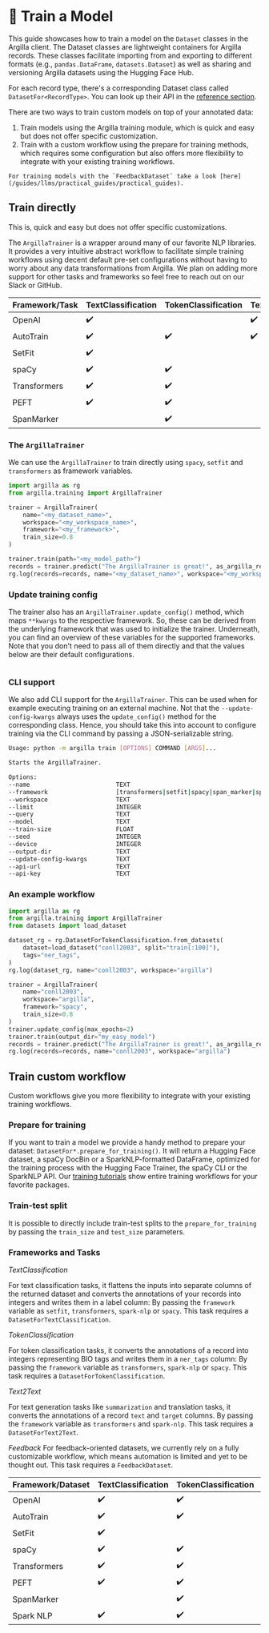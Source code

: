 # 🦾 Train a Model

This guide showcases how to train a model on the `Dataset` classes in the Argilla client.
The Dataset classes are lightweight containers for Argilla records. These classes facilitate importing from and exporting to different formats (e.g., `pandas.DataFrame`, `datasets.Dataset`) as well as sharing and versioning Argilla datasets using the Hugging Face Hub.

For each record type, there's a corresponding Dataset class called `DatasetFor<RecordType>`.
You can look up their API in the [reference section](../reference/python/python_client.rst).

There are two ways to train custom models on top of your annotated data:

1. Train models using the Argilla training module, which is quick and easy but does not offer specific customization.
2. Train with a custom workflow using the prepare for training methods, which requires some configuration but also offers more flexibility to integrate with your existing training workflows.


````{note}
For training models with the `FeedbackDataset` take a look [here](/guides/llms/practical_guides/practical_guides).
````

## Train directly

This is, quick and easy but does not offer specific customizations.

The `ArgillaTrainer` is a wrapper around many of our favorite NLP libraries. It provides a very intuitive abstract workflow to facilitate simple training workflows using decent default pre-set configurations without having to worry about any data transformations from Argilla. We plan on adding more support for other tasks and frameworks so feel free to reach out on our Slack or GitHub.

| Framework/Task    | TextClassification | TokenClassification | Text2Text | Feedback  |
|-------------------|--------------------|---------------------|-----------|-----------|
| OpenAI            | ✔️                  |                     | ✔️         |           |
| AutoTrain         | ✔️                  | ✔️                   | ✔️         |           |
| SetFit            | ✔️                  |                     |           |           |
| spaCy             | ✔️                  | ✔️                   |           |           |
| Transformers      | ✔️                  | ✔️                   |           |           |
| PEFT              | ✔️                  | ✔️                   |           |           |
| SpanMarker        |                    | ✔️                   |           |           |

### The `ArgillaTrainer`

We can use the `ArgillaTrainer` to train directly using `spacy`, `setfit` and `transformers` as framework variables.

```python
import argilla as rg
from argilla.training import ArgillaTrainer

trainer = ArgillaTrainer(
    name="<my_dataset_name>",
    workspace="<my_workspace_name>",
    framework="<my_framework>",
    train_size=0.8
)

trainer.train(path="<my_model_path>")
records = trainer.predict("The ArgillaTrainer is great!", as_argilla_records=True)
rg.log(records=records, name="<my_dataset_name>", workspace="<my_workspace_name>")
```

### Update training config

The trainer also has an `ArgillaTrainer.update_config()` method, which maps `**kwargs` to the respective framework. So, these can be derived from the underlying framework that was used to initialize the trainer. Underneath, you can find an overview of these variables for the supported frameworks. Note that you don't need to pass all of them directly and that the values below are their default configurations.


```{include} /_common/tabs/train_update_config.md
```

### CLI support

We also add CLI support for the `ArgillaTrainer`. This can be used when for example executing training on an external machine. Not that the `--update-config-kwargs` always uses the `update_config()` method for the corresponding class. Hence, you should take this into account to configure training via the CLI command by passing a JSON-serializable string.

```bash
Usage: python -m argilla train [OPTIONS] COMMAND [ARGS]...

Starts the ArgillaTrainer.

Options:
--name                        TEXT                                                      The name of the dataset to be used for training. [default: None]
--framework                   [transformers|setfit|spacy|span_marker|spark-nlp|openai]  The framework to be used for training. [default: None]
--workspace                   TEXT                                                      The workspace to be used for training. [default: None]
--limit                       INTEGER                                                   The number of record to be used. [default: None]
--query                       TEXT                                                      The query to be used. [default: None]
--model                       TEXT                                                      The modelname or path to be used for training. [default: None]
--train-size                  FLOAT                                                     The train split to be used. [default: 1.0]
--seed                        INTEGER                                                   The random seed number. [default: 42]
--device                      INTEGER                                                   The GPU id to be used for training. [default: -1]
--output-dir                  TEXT                                                      Output directory for the saved model. [default: model]
--update-config-kwargs        TEXT                                                      update_config() kwargs to be passed as a dictionary. [default: {}]
--api-url                     TEXT                                                      The API url to be used for training. [env var: ARGILLA_API_URL] [default: None]
--api-key                     TEXT                                                      The API key to be used for training. [env var: ARGILLA_API_KEY] [default: None]
```

### An example workflow

```python
import argilla as rg
from argilla.training import ArgillaTrainer
from datasets import load_dataset

dataset_rg = rg.DatasetForTokenClassification.from_datasets(
    dataset=load_dataset("conll2003", split="train[:100]"),
    tags="ner_tags",
)
rg.log(dataset_rg, name="conll2003", workspace="argilla")

trainer = ArgillaTrainer(
    name="conll2003",
    workspace="argilla",
    framework="spacy",
    train_size=0.8
)
trainer.update_config(max_epochs=2)
trainer.train(output_dir="my_easy_model")
records = trainer.predict("The ArgillaTrainer is great!", as_argilla_records=True)
rg.log(records=records, name="conll2003", workspace="argilla")
```

## Train custom workflow

Custom workflows give you more flexibility to integrate with your existing training workflows.

### Prepare for training
If you want to train a model we provide a handy method to prepare your dataset: `DatasetFor*.prepare_for_training()`.
It will return a Hugging Face dataset, a spaCy DocBin or a SparkNLP-formatted DataFrame, optimized for the training process with the Hugging Face Trainer, the spaCy CLI or the SparkNLP API. Our [training tutorials](../tutorials/steps/2_training.md) show entire training workflows for your favorite packages.

### Train-test split

It is possible to directly include train-test splits to the `prepare_for_training` by passing the `train_size` and `test_size` parameters.

### Frameworks and Tasks

*TextClassification*

For text classification tasks, it flattens the inputs into separate columns of the returned dataset and converts the annotations of your records into integers and writes them in a label column:
By passing the `framework` variable as `setfit`, `transformers`, `spark-nlp` or `spacy`. This task requires a `DatasetForTextClassification`.


*TokenClassification*

For token classification tasks, it converts the annotations of a record into integers representing BIO tags and writes them in a `ner_tags` column:
By passing the `framework` variable as `transformers`, `spark-nlp` or `spacy`.  This task requires a `DatasetForTokenClassification`.

*Text2Text*

For text generation tasks like `summarization` and translation tasks, it converts the annotations of a record `text` and `target` columns.
By passing the `framework` variable as `transformers` and `spark-nlp`.  This task requires a `DatasetForText2Text`.

*Feedback*
For feedback-oriented datasets, we currently rely on a fully customizable workflow, which means automation is limited and yet to be thought out.
This task requires a `FeedbackDataset`.


| Framework/Dataset | TextClassification | TokenClassification | Text2Text | Feedback  |
|-------------------|--------------------|---------------------|-----------|-----------|
| OpenAI            | ✔️                  | ✔️                   | ✔️         |           |
| AutoTrain         | ✔️                  | ✔️                   |           |           |
| SetFit            | ✔️                  |                     |           |           |
| spaCy             | ✔️                  | ✔️                   |           |           |
| Transformers      | ✔️                  | ✔️                   | ✔️         |           |
| PEFT              | ✔️                  | ✔️                   | ✔️         |           |
| SpanMarker        |                    | ✔️                   |           |           |
| Spark NLP         | ✔️                  | ✔️                   | ✔️         |           |


```{include} /_common/tabs/train_prepare_for_training.md
```